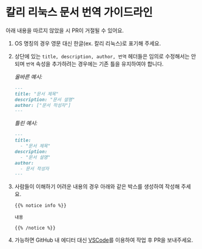 # 칼리 리눅스 문서 번역 가이드라인

아래 내용을 따르지 않았을 시 PR이 거절될 수 있어요.

1. OS 명칭의 경우 영문 대신 한글(ex. 칼리 리눅스)로 표기해 주세요.

2. 상단에 있는 `title, description, author, 번역` 헤더들은 임의로 수정해서는 안되며 `번역` 속성을 추가하려는 경우에는 기존 틀을 유지하여야 합니다.
   
    *올바른 예시:*
    ```md
    ---
    title: "문서 제목"
    description: "문서 설명"
    author: ["문서 작성자"]
    ---
    ```

    *틀린 예시:*
    ```md
    ---
    title:
      - "문서 제목"
    description:
      - "문서 설명"
    author:
      - 문서 작성자
    ---
    ```

3. 사람들이 이해하기 어려운 내용의 경우 아래와 같은 박스를 생성하여 작성해 주세요.

    ```plaintext
    {{% notice info %}}
    
    내용
    
    {{% /notice %}}
    ```

4. 가능하면 GitHub 내 에디터 대신 [VSCode](https://code.visualstudio.com/)를 이용하여 작업 후 PR을 보내주세요.
